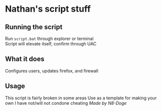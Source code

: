 # Nathan's script stuff
## Running the script
Run `script.bat` through explorer or terminal  
Script will elevate itself, confirm through UAC
## What it does
Configures users, updates firefox, and firewall  
## Usage
This script is fairly broken in some areas
Use as a template for making your own
I have not/will not condone cheating
_Made by N8-Doge_
